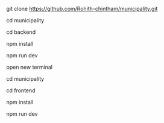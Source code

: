 git clone https://github.com/Rohith-chintham/municipality.git

cd municipality

cd backend

npm install

npm run dev

open new terminal

cd municipality

cd frontend

npm install

npm run dev
